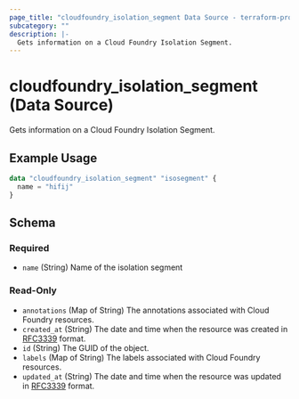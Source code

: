 ```yaml
---
page_title: "cloudfoundry_isolation_segment Data Source - terraform-provider-cloudfoundry"
subcategory: ""
description: |-
  Gets information on a Cloud Foundry Isolation Segment.
---
```


# cloudfoundry_isolation_segment (Data Source)

Gets information on a Cloud Foundry Isolation Segment.

## Example Usage

```terraform
data "cloudfoundry_isolation_segment" "isosegment" {
  name = "hifij"
}
```

<!-- schema generated by tfplugindocs -->
## Schema

### Required

- `name` (String) Name of the isolation segment

### Read-Only

- `annotations` (Map of String) The annotations associated with Cloud Foundry resources.
- `created_at` (String) The date and time when the resource was created in [RFC3339](https://www.ietf.org/rfc/rfc3339.txt) format.
- `id` (String) The GUID of the object.
- `labels` (Map of String) The labels associated with Cloud Foundry resources.
- `updated_at` (String) The date and time when the resource was updated in [RFC3339](https://www.ietf.org/rfc/rfc3339.txt) format.